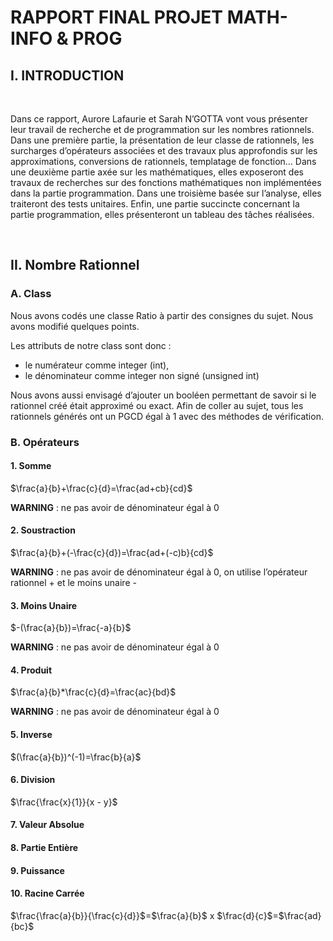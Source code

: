 
# RAPPORT FINAL PROJET MATH-INFO & PROG

## I. INTRODUCTION
<br/>
<p>Dans ce rapport, Aurore Lafaurie et Sarah N’GOTTA vont vous présenter leur travail de recherche et de programmation sur les nombres rationnels. Dans une première partie, la présentation de leur classe de rationnels, les surcharges d’opérateurs associées et des travaux plus approfondis sur les approximations, conversions de rationnels, templatage de fonction… Dans une deuxième partie axée sur les mathématiques, elles exposeront des travaux de recherches sur des fonctions mathématiques non implémentées dans la partie programmation. Dans une troisième basée sur l’analyse, elles traiteront des tests unitaires. Enfin, une partie succincte concernant la partie programmation, elles présenteront un tableau des tâches réalisées.
</p>
<br/>

## II. Nombre Rationnel
### A. Class

<p>Nous avons codés une classe Ratio à partir des consignes du sujet. Nous avons modifié quelques points.
</p>
Les attributs de notre class sont donc : 
</br>
<ul>
    <li>le numérateur comme integer (int),
    <li>le dénominateur comme integer non signé (unsigned int)
</ul>

<p>Nous avons aussi envisagé d’ajouter un booléen permettant de savoir si le rationnel créé était approximé ou exact. Afin de coller au sujet, tous les rationnels générés ont un PGCD égal à 1 avec des méthodes de vérification.
</p>

### B. Opérateurs
#### 1. Somme

$\frac{a}{b}+\frac{c}{d}=\frac{ad+cb}{cd}$

<strong>WARNING</strong> : ne pas avoir de dénominateur égal à 0

#### 2. Soustraction

$\frac{a}{b}+(-\frac{c}{d})=\frac{ad+(-c)b}{cd}$

<strong>WARNING</strong> : ne pas avoir de dénominateur égal à 0, on utilise l’opérateur rationnel + et le moins unaire -

#### 3. Moins Unaire

$-(\frac{a}{b})=\frac{-a}{b}$

<strong>WARNING</strong> : ne pas avoir de dénominateur égal à 0

#### 4. Produit

$\frac{a}{b}*\frac{c}{d}=\frac{ac}{bd}$

<strong>WARNING</strong> : ne pas avoir de dénominateur égal à 0

#### 5. Inverse

$(\frac{a}{b})^(-1)=\frac{b}{a}$


#### 6. Division
$\frac{\frac{x}{1}}{x - y}$	

#### 7. Valeur Absolue
#### 8. Partie Entière
#### 9. Puissance
#### 10. Racine Carrée




$\frac{\frac{a}{b}}{\frac{c}{d}}$=$\frac{a}{b}$ x $\frac{d}{c}$=$\frac{ad}{bc}$</font>
<br/>
<br/>

<br/>






